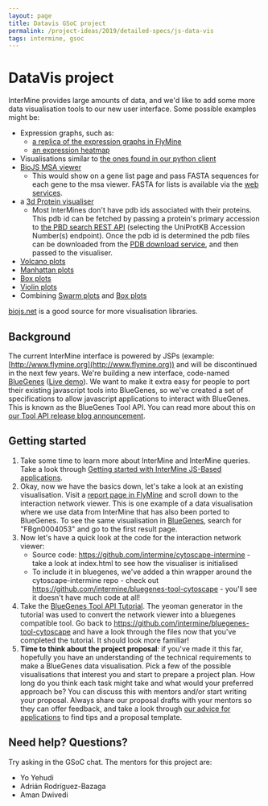 ```yaml
---
layout: page
title: Datavis GSoC project
permalink: /project-ideas/2019/detailed-specs/js-data-vis
tags: intermine, gsoc
---
```


# DataVis project

InterMine provides large amounts of data, and we'd like to add some more data visualisation tools to our new user interface. Some possible examples might be:

 - Expression graphs, such as:
     - [a replica of the expression graphs in FlyMine](http://www.flymine.org/flymine/portal.do?class=Gene&externalids=FBgn0004053#expression)
     - [an expression heatmap](https://github.com/ebi-gene-expression-group/atlas-heatmap)
 - Visualisations similar to [the ones found in our python client](https://github.com/intermine/intermine-ws-python-docs/blob/master/14-tutorial.ipynb)
 - [BioJS MSA viewer](https://github.com/wilzbach/msa)
    - This would show on a gene list page and pass FASTA sequences for each gene to the msa viewer. FASTA for lists is available via the [web services](http://iodocs.apps.intermine.org/). 
 - a [3d Protein visualiser](https://www.npmjs.com/package/bio-pv)
    - Most InterMines don't have pdb ids associated with their proteins. This pdb id can be fetched by passing a protein's primary accession to [the PBD search REST API](http://www.rcsb.org/pages/webservices/rest-search#search) (selecting the UniProtKB Accession Number(s) endpoint). Once the pdb id is determined the pdb files can be downloaded from the [PDB download service](http://www.rcsb.org/pages/download/http#structures), and then passed to the visualiser. 
 - [Volcano plots](https://en.wikipedia.org/wiki/Volcano_plot_(statistics))
 - [Manhattan plots](https://en.wikipedia.org/wiki/Manhattan_plot)
 - [Box plots](http://www.physics.csbsju.edu/stats/box2.html)
 - [Violin plots](https://en.wikipedia.org/wiki/Violin_plot)
 - Combining [Swarm plots](https://bl.ocks.org/mbostock/6526445e2b44303eebf21da3b6627320) and [Box plots](http://www.physics.csbsju.edu/stats/box2.html)

[biojs.net](http://biojs.net) is a good source for more visualisation libraries.

## Background

The current InterMine interface is powered by JSPs (example: [http://www.flymine.org](http://www.flymine.org)) and will be discontinued in the next few years. We're building a new interface, code-named [BlueGenes](https://github.com/intermine/bluegenes/) ([Live demo](http://bluegenes.apps.intermine.org/)). We want to make it extra easy for people to port their existing javascript tools into BlueGenes, so we've created a set of specifications to allow javascript applications to interact with BlueGenes. This is known as the BlueGenes Tool API. You can read more about this on [our Tool API release blog announcement](https://intermineorg.wordpress.com/2018/12/03/javascript-everywhere-the-bluegenes-tool-api-version-1-is-released/).

## Getting started

1. Take some time to learn more about InterMine and InterMine queries. Take a look through [Getting started with InterMine JS-Based applications](https://hackmd.io/QvITbTCSQkKWYjE2i_Xj_w#).
2. Okay, now we have the basics down, let's take a look at an existing visualisation. Visit a [report page in FlyMine](http://www.flymine.org/flymine/portal.do?class=Gene&externalids=FBgn0004053#interactions) and scroll down to the interaction network viewer. This is one example of a data visualisation where we use data from InterMine that has also been ported to BlueGenes. To see the same visualisation in [BlueGenes](http://bluegenes.apps.intermine.org/), search for "FBgn0004053" and go to the first result page.
3. Now let's have a quick look at the code for the interaction network viewer:
    - Source code: https://github.com/intermine/cytoscape-intermine - take a look at index.html to see how the visualiser is initialised
    - To include it in bluegenes, we've added a thin wrapper around the cytoscape-intermine repo - check out https://github.com/intermine/bluegenes-tool-cytoscape - you'll see it doesn't have much code at all!
4. Take the [BlueGenes Tool API Tutorial](https://github.com/intermine/bluegenes/blob/dev/tools/docs/tool-api-tutorial.md). The yeoman generator in the tutorial was used to convert the network viewer into a bluegenes compatible tool. Go back to https://github.com/intermine/bluegenes-tool-cytoscape and have a look through the files now that you've completed the tutorial. It should look more familiar!
5. **Time to think about the project proposal**: if you've made it this far, hopefully you have an understanding of the technical requirements to make a BlueGenes data visualisation. Pick a few of the possible visualisations that interest you and start to prepare a project plan.      How long do you think each task might take and what would your preferred approach be? You can discuss this with mentors and/or start writing your proposal. Always share our proposal drafts with your mentors so they can offer feedback, and take a look through [our advice for applications](http://intermine.org/gsoc/guidance/students-applying/) to find tips and a proposal template.

## Need help? Questions?

Try asking in the GSoC chat. The mentors for this project are:

- Yo Yehudi
- Adrián Rodríguez-Bazaga
- Aman Dwivedi
